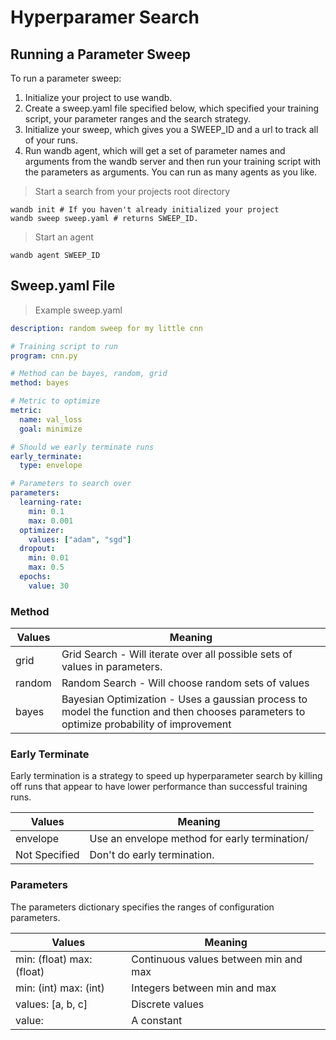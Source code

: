 
# Hyperparamer Search


## Running a Parameter Sweep

To run a parameter sweep:
1. Initialize your project to use wandb.
2. Create a sweep.yaml file specified below, which specified your training script, your parameter
ranges and the search strategy.
3. Initialize your sweep, which gives you a SWEEP_ID and a url to track all of
your runs.
4. Run wandb agent, which will get a set of parameter names and arguments from the
wandb server and then run your training script with the parameters as arguments.  You can
run as many agents as you like.

> Start a search from your projects root directory

```shell
wandb init # If you haven't already initialized your project
wandb sweep sweep.yaml # returns SWEEP_ID.
```

> Start an agent

```shell
wandb agent SWEEP_ID
```


## Sweep.yaml File
> Example sweep.yaml

```yaml
description: random sweep for my little cnn

# Training script to run
program: cnn.py  

# Method can be bayes, random, grid
method: bayes

# Metric to optimize
metric:
  name: val_loss
  goal: minimize

# Should we early terminate runs
early_terminate:
  type: envelope

# Parameters to search over
parameters:
  learning-rate:
    min: 0.1
    max: 0.001
  optimizer:
    values: ["adam", "sgd"]
  dropout:
    min: 0.01
    max: 0.5
  epochs:
    value: 30
```

### Method
Values | Meaning
------ | -------
grid | Grid Search - Will iterate over all possible sets of values in parameters.
random | Random Search - Will choose random sets of values
bayes | Bayesian Optimization - Uses a gaussian process to model the function and then chooses parameters to optimize probability of improvement

### Early Terminate
Early termination is a strategy to speed up hyperparameter search by killing off runs that
appear to have lower performance than successful training runs.

Values | Meaning
------- | -------
envelope | Use an envelope method for early termination/
Not Specified | Don't do early termination.

### Parameters

The parameters dictionary specifies the ranges of configuration parameters.

Values | Meaning
------ | -------
min: (float) max: (float) | Continuous values between min and max
min: (int) max: (int) | Integers between min and max
values: [a, b, c] | Discrete values
value: | A constant
